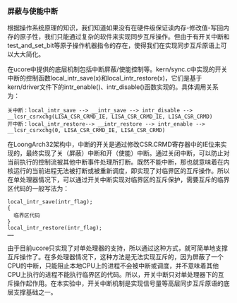 ### 屏蔽与使能中断

根据操作系统原理的知识，我们知道如果没有在硬件级保证读内存-修改值-写回内存的原子性，我们只能通过复杂的软件来实现同步互斥操作。但由于有开关中断和test\_and\_set\_bit等原子操作机器指令的存在，使得我们在实现同步互斥原语上可以大大简化。

在ucore中提供的底层机制包括中断屏蔽/使能控制等。kern/sync.c中实现的开关中断的控制函数local\_intr\_save(x)和local\_intr\_restore(x)，它们是基于kern/driver文件下的intr\_enable()、intr\_disable()函数实现的。具体调用关系为：

```
关中断：local_intr_save --> __intr_save --> intr_disable --> __lcsr_csrxchg(LISA_CSR_CRMD_IE, LISA_CSR_CRMD_IE, LISA_CSR_CRMD)
开中断：local_intr_restore--> __intr_restore --> intr_enable --> __lcsr_csrxchg(0, LISA_CSR_CRMD_IE, LISA_CSR_CRMD)
```

在LoongArch32架构中，中断的开关是通过修改CSR.CRMD寄存器中的IE位来实现的，最终实现了关（屏蔽）中断和开（使能）中断。通过关闭中断，可以防止对当前执行的控制流被其他中断事件处理所打断。既然不能中断，那也就意味着在内核运行的当前进程无法被打断或被重新调度，即实现了对临界区的互斥操作。所以在单处理器情况下，可以通过开关中断实现对临界区的互斥保护，需要互斥的临界区代码的一般写法为：

```
local_intr_save(intr_flag);
{
  临界区代码
}
local_intr_restore(intr_flag);
……
```

由于目前ucore只实现了对单处理器的支持，所以通过这种方式，就可简单地支撑互斥操作了。在多处理器情况下，这种方法是无法实现互斥的，因为屏蔽了一个CPU的中断，只能阻止本地CPU上的进程不会被中断或调度，并不意味着其他CPU上执行的进程不能执行临界区的代码。所以，开关中断只对单处理器下的互斥操作起作用。在本实验中，开关中断机制是实现信号量等高层同步互斥原语的底层支撑基础之一。


